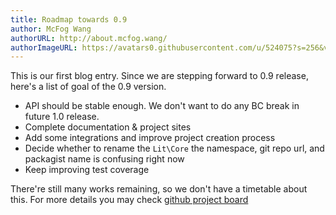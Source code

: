 ```yaml
---
title: Roadmap towards 0.9
author: McFog Wang
authorURL: http://about.mcfog.wang/
authorImageURL: https://avatars0.githubusercontent.com/u/524075?s=256&v=4
---
```


This is our first blog entry. Since we are stepping forward to 0.9 release, here's a list of goal of the 0.9 version.

+ API should be stable enough. We don't want to do any BC break in future 1.0 release.
+ Complete documentation & project sites
+ Add some integrations and improve project creation process
+ Decide whether to rename the `Lit\Core` the namespace, git repo url, and packagist name is confusing right now
+ Keep improving test coverage

There're still many works remaining, so we don't have a timetable about this. For more details you may check [github project board](https://github.com/litphp/litphp/projects/1)

